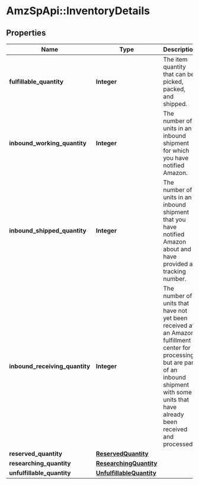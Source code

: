 # AmzSpApi::InventoryDetails

## Properties
Name | Type | Description | Notes
------------ | ------------- | ------------- | -------------
**fulfillable_quantity** | **Integer** | The item quantity that can be picked, packed, and shipped. | [optional] 
**inbound_working_quantity** | **Integer** | The number of units in an inbound shipment for which you have notified Amazon. | [optional] 
**inbound_shipped_quantity** | **Integer** | The number of units in an inbound shipment that you have notified Amazon about and have provided a tracking number. | [optional] 
**inbound_receiving_quantity** | **Integer** | The number of units that have not yet been received at an Amazon fulfillment center for processing, but are part of an inbound shipment with some units that have already been received and processed. | [optional] 
**reserved_quantity** | [**ReservedQuantity**](ReservedQuantity.md) |  | [optional] 
**researching_quantity** | [**ResearchingQuantity**](ResearchingQuantity.md) |  | [optional] 
**unfulfillable_quantity** | [**UnfulfillableQuantity**](UnfulfillableQuantity.md) |  | [optional] 

